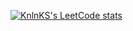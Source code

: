 [![KnlnKS's LeetCode stats](https://leetcode-stats-six.vercel.app/api?username=Fr0kes&theme=dark)](https://github.com/Fr0kes/leetcode-stats)
